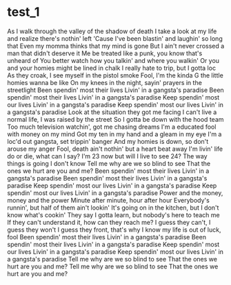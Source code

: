 # test_1
As I walk through the valley of the shadow of death
I take a look at my life and realize there's nothin' left
'Cause I've been blastin' and laughin' so long that
Even my momma thinks that my mind is gone
But I ain't never crossed a man that didn't deserve it
Me be treated like a punk, you know that's unheard of
You better watch how you talkin' and where you walkin'
Or you and your homies might be lined in chalk
I really hate to trip, but I gotta loc
As they croak, I see myself in the pistol smoke
Fool, I'm the kinda G the little homies wanna be like
On my knees in the night, sayin' prayers in the streetlight
Been spendin' most their lives
Livin' in a gangsta's paradise
Been spendin' most their lives
Livin' in a gangsta's paradise
Keep spendin' most our lives
Livin' in a gangsta's paradise
Keep spendin' most our lives
Livin' in a gangsta's paradise
Look at the situation they got me facing
I can't live a normal life, I was raised by the street
So I gotta be down with the hood team
Too much television watchin', got me chasing dreams
I'm a educated fool with money on my mind
Got my ten in my hand and a gleam in my eye
I'm a loc'd out gangsta, set trippin' banger
And my homies is down, so don't arouse my anger
Fool, death ain't nothin' but a heart beat away
I'm livin' life do or die, what can I say?
I'm 23 now but will I live to see 24?
The way things is going I don't know
Tell me why are we so blind to see
That the ones we hurt are you and me?
Been spendin' most their lives
Livin' in a gangsta's paradise
Been spendin' most their lives
Livin' in a gangsta's paradise
Keep spendin' most our lives
Livin' in a gangsta's paradise
Keep spendin' most our lives
Livin' in a gangsta's paradise
Power and the money, money and the power
Minute after minute, hour after hour
Everybody's runnin', but half of them ain't lookin'
It's going on in the kitchen, but I don't know what's cookin'
They say I gotta learn, but nobody's here to teach me
If they can't understand it, how can they reach me?
I guess they can't, I guess they won't
I guess they front, that's why I know my life is out of luck, fool
Been spendin' most their lives
Livin' in a gangsta's paradise
Been spendin' most their lives
Livin' in a gangsta's paradise
Keep spendin' most our lives
Livin' in a gangsta's paradise
Keep spendin' most our lives
Livin' in a gangsta's paradise
Tell me why are we so blind to see
That the ones we hurt are you and me?
Tell me why are we so blind to see
That the ones we hurt are you and me?

